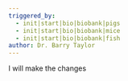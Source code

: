 ```yaml
---
triggered_by:
  - init|start|bio|biobank|pigs
  - init|start|bio|biobank|mice
  - init|start|bio|biobank|fish
author: Dr. Barry Taylor
---
```

I will make the changes
